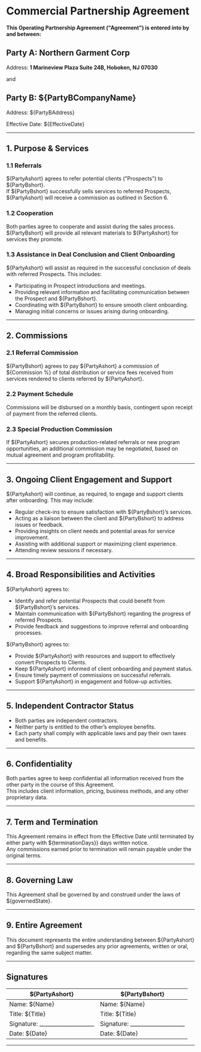 
# Commercial Partnership Agreement

**This Operating Partnership Agreement ("Agreement") is entered into by and between:**

## Party A: Northern Garment Corp
Address: **1 Marineview Plaza Suite 24B, Hoboken, NJ 07030**

and

## Party B: ${PartyBCompanyName}  
Address: ${PartyBAddress}  

Effective Date: ${EffectiveDate}

---

## 1. Purpose & Services

### 1.1 Referrals
${PartyAshort} agrees to refer potential clients ("Prospects") to ${PartyBshort}.  
If ${PartyBshort} successfully sells services to referred Prospects, ${PartyAshort} will receive a commission as outlined in Section 6.

### 1.2 Cooperation
Both parties agree to cooperate and assist during the sales process.  
${PartyBshort} will provide all relevant materials to ${PartyAshort} for services they promote.

### 1.3 Assistance in Deal Conclusion and Client Onboarding
${PartyAshort} will assist as required in the successful conclusion of deals with referred Prospects. This includes:
- Participating in Prospect introductions and meetings.  
- Providing relevant information and facilitating communication between the Prospect and ${PartyBshort}.  
- Coordinating with ${PartyBshort} to ensure smooth client onboarding.  
- Managing initial concerns or issues arising during onboarding.

---

## 2. Commissions

### 2.1 Referral Commission
${PartyBshort} agrees to pay ${PartyAshort} a commission of ${Commission %} of total distribution or service fees received from services rendered to clients referred by ${PartyAshort}.

### 2.2 Payment Schedule
Commissions will be disbursed on a monthly basis, contingent upon receipt of payment from the referred clients.

### 2.3 Special Production Commission
If ${PartyAshort} secures production-related referrals or new program opportunities, an additional commission may be negotiated, based on mutual agreement and program profitability.

---

## 3. Ongoing Client Engagement and Support

${PartyAshort} will continue, as required, to engage and support clients after onboarding. This may include:
- Regular check-ins to ensure satisfaction with ${PartyBshort}’s services.  
- Acting as a liaison between the client and ${PartyBshort} to address issues or feedback.  
- Providing insights on client needs and potential areas for service improvement.  
- Assisting with additional support or maximizing client experience.  
- Attending review sessions if necessary.

---

## 4. Broad Responsibilities and Activities

${PartyAshort} agrees to:
- Identify and refer potential Prospects that could benefit from ${PartyBshort}’s services.  
- Maintain communication with ${PartyBshort} regarding the progress of referred Prospects.  
- Provide feedback and suggestions to improve referral and onboarding processes.  

${PartyBshort} agrees to:
- Provide ${PartyAshort} with resources and support to effectively convert Prospects to Clients.  
- Keep ${PartyAshort} informed of client onboarding and payment status.  
- Ensure timely payment of commissions on successful referrals.  
- Support ${PartyAshort} in engagement and follow-up activities.

---

## 5. Independent Contractor Status

- Both parties are independent contractors.  
- Neither party is entitled to the other’s employee benefits.  
- Each party shall comply with applicable laws and pay their own taxes and benefits.

---

## 6. Confidentiality

Both parties agree to keep confidential all information received from the other party in the course of this Agreement.  
This includes client information, pricing, business methods, and any other proprietary data.

---

## 7. Term and Termination

This Agreement remains in effect from the Effective Date until terminated by either party with ${terminationDays}} days written notice.  
Any commissions earned prior to termination will remain payable under the original terms.

---

## 8. Governing Law

This Agreement shall be governed by and construed under the laws of ${governedState}.

---

## 9. Entire Agreement

This document represents the entire understanding between ${PartyAshort} and ${PartyBshort} and supersedes any prior agreements, written or oral, regarding the same subject matter.

---

## Signatures

| ${PartyAshort} | ${PartyBshort} |
|--------------|--------------|
| Name: ${Name} | Name: ${Name} |
| Title: ${Title} | Title: ${Title} |
| Signature: ____________________ | Signature: ____________________ |
| Date: ${Date} | Date: ${Date} |

---
